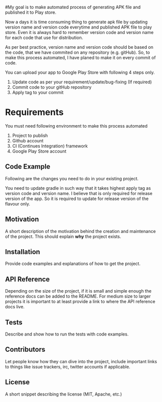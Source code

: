 
#My goal is to make automated process of generating APK file and published it to Play store. 

Now a days it is time consuming thing to generate apk file by updating version name and version code everytime and published APK file to play store. Even it is always hard to remember version code and version name for each code that use for distribution.

As per best practice, version name and version code should be based on the code, that we have commited on any repository (e.g. gitHub). So, to make this process automated, I have planed to make it on every commit of code.

You can upload your app to Google Play Store with following 4 steps only.

1. Update code as per your requirement/update/bug-fixing (If required)
2. Commit code to your gitHub repository
3. Apply tag to your commit


# Requirements

You must need following environment to make this process automated

1. Project to publish
2. Github account
3. CI (Continues Integration) framework
4. Google Play Store account


## Code Example

Following are the changes you need to do in your existing project.

You need to update gradle in such way that it takes highest apply tag as version code and version name. I believe that is only required for release version of the app. So it is required to update for release version of the flavour only.





## Motivation

A short description of the motivation behind the creation and maintenance of the project. This should explain **why** the project exists.

## Installation

Provide code examples and explanations of how to get the project.

## API Reference

Depending on the size of the project, if it is small and simple enough the reference docs can be added to the README. For medium size to larger projects it is important to at least provide a link to where the API reference docs live.

## Tests

Describe and show how to run the tests with code examples.

## Contributors

Let people know how they can dive into the project, include important links to things like issue trackers, irc, twitter accounts if applicable.

## License

A short snippet describing the license (MIT, Apache, etc.)
